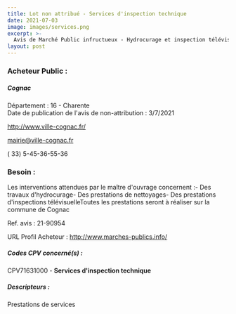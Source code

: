 ```yaml
---
title: Lot non attribué - Services d'inspection technique
date: 2021-07-03
image: images/services.png
excerpt: >-
  Avis de Marché Public infructueux - Hydrocurage et inspection télévisuelle du réseau d'eaux pluviales
layout: post
---
```


### Acheteur Public :
##### Cognac
Département : 16 - Charente<br/>
Date de publication de l'avis de non-attribution : 3/7/2021


http://www.ville-cognac.fr/

mairie@ville-cognac.fr

( 33) 5-45-36-55-36
### Besoin :

Les interventions attendues par le maître d'ouvrage concernent :- Des travaux d'hydrocurage- Des prestations de nettoyages- Des prestations d'inspections télévisuelleToutes les prestations seront à réaliser sur la commune de Cognac

Ref. avis : 21-90954

URL Profil Acheteur : http://www.marches-publics.info/

##### Codes CPV concerné(s) :
CPV71631000 - **Services d'inspection technique** <br/>

##### Descripteurs :
Prestations de services <br/>
